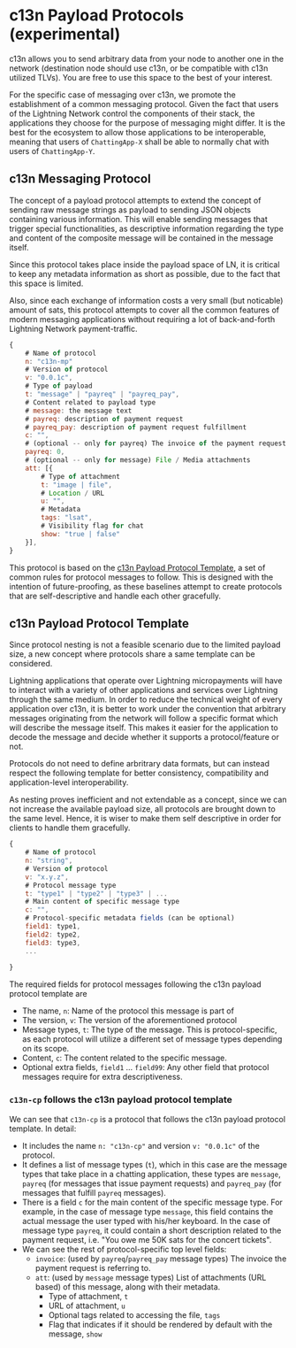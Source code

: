 # c13n Payload Protocols (experimental)

c13n allows you to send arbitrary data from your node to another one in the network (destination node should use c13n, or be compatible with c13n utilized TLVs). You are free to use this space to the best of your interest.

For the specific case of messaging over c13n, we promote the establishment of a common messaging protocol. Given the fact that users of the Lightning Network control the components of their stack, the applications they choose for the purpose of messaging might differ. It is the best for the ecosystem to allow those applications to be interoperable, meaning that users of `ChattingApp-X` shall be able to normally chat with users of `ChattingApp-Y`.

## c13n Messaging Protocol

The concept of a payload protocol attempts to extend the concept of sending raw message strings as payload to sending JSON objects containing various information. This will enable sending messages that trigger special functionalities, as descriptive information regarding the type and content of the composite message will be contained in the message itself.

Since this protocol takes place inside the payload space of LN, it is critical to keep any metadata information as short as possible, due to the fact that this space is limited.

Also, since each exchange of information costs a very small (but noticable) amount of sats, this protocol attempts to cover all the common features of modern messaging applications without requiring a lot of back-and-forth Lightning Network payment-traffic.

```js
{
    # Name of protocol
    n: "c13n-mp"
    # Version of protocol
    v: "0.0.1c",
    # Type of payload
    t: "message" | "payreq" | "payreq_pay",
    # Content related to payload type
    # message: the message text
    # payreq: description of payment request
    # payreq_pay: description of payment request fulfillment
    c: "",
    # (optional -- only for payreq) The invoice of the payment request
    payreq: 0,
    # (optional -- only for message) File / Media attachments
    att: [{
        # Type of attachment
        t: "image | file",
        # Location / URL
        u: "",
        # Metadata
        tags: "lsat",
        # Visibility flag for chat
        show: "true | false"
    }],
}
```

This protocol is based on the [c13n Payload Protocol Template](#c13n-payload-protocol-template), a set of common rules for protocol messages to follow. This is designed with the intention of future-proofing, as these baselines attempt to create protocols that are self-descriptive and handle each other gracefully.

## c13n Payload Protocol Template

Since protocol nesting is not a feasible scenario due to the limited payload size, a new concept where protocols share a same template can be considered.

Lightning applications that operate over Lightning micropayments will have to interact with a variety of other applications and services over Lightning through the same medium. In order to reduce the technical weight of every application over c13n, it is better to work under the convention that arbitrary messages originating from the network will follow a specific format which will describe the message itself. This makes it easier for the application to decode the message and decide whether it supports a protocol/feature or not.

Protocols do not need to define arbritrary data formats, but can instead respect the following template for better consistency, compatibility and application-level interoperability.

As nesting proves inefficient and not extendable as a concept, since we can not increase the available payload size, all protocols are brought down to the same level. Hence, it is wiser to make them self descriptive in order for clients to handle them gracefully.

```js
{
    # Name of protocol
    n: "string",
    # Version of protocol
    v: "x.y.z",
    # Protocol message type
    t: "type1" | "type2" | "type3" | ...
    # Main content of specific message type
    c: "",
    # Protocol-specific metadata fields (can be optional)
    field1: type1,
    field2: type2,
    field3: type3,
    ...
    
}
```

The required fields for protocol messages following the c13n payload protocol template are
- The name, `n`: Name of the protocol this message is part of
- The version, `v`: The version of the aforementioned protocol
- Message types, `t`: The type of the message. This is protocol-specific, as each protocol will utilize a different set of message types depending on its scope.
- Content, `c`: The content related to the specific message.
- Optional extra fields, `field1` ... `field99`: Any other field that protocol messages require for extra descriptiveness.



### `c13n-cp` follows the c13n payload protocol template

We can see that `c13n-cp` is a protocol that follows the c13n payload protocol template. In detail:

- It includes the name `n: "c13n-cp"` and version `v: "0.0.1c"` of the protocol.
- It defines a list of message types (`t`), which in this case are the message types that take place in a chatting application, these types are `message`, `payreq` (for messages that issue payment requests) and `payreq_pay` (for messages that fulfill `payreq` messages).
- There is a field `c` for the main content of the specific message type. For example, in the case of message type `message`, this field contains the actual message the user typed with his/her keyboard. In the case of message type `payreq`, it could contain a short description related to the payment request, i.e. "You owe me 50K sats for the concert tickets".
- We can see the rest of protocol-specific top level fields:
    - `invoice`: (used by `payreq`/`payreq_pay` message types) The invoice the payment request is referring to.
    - `att`: (used by `message` message types) List of attachments (URL based) of this message, along with their metadata.
        * Type of attachment, `t`
        * URL of attachment, `u`
        * Optional tags related to accessing the file, `tags`
        * Flag that indicates if it should be rendered by default with the message, `show`
